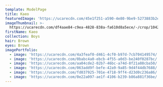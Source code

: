 ```yaml
---
template: ModelPage
title: Kaeo
featuredImage: 'https://ucarecdn.com/45e1f251-a590-4e80-9be9-5273883b2e10/'
imageThumbnail: >-
  https://ucarecdn.com/df4aae84-c9ea-4828-838a-fa610d8a5ece/-/crop/1042x1500/332,267/-/preview/
firstName: Kaeo
collection: Boys
hair: Brown
eyes: Brown
imagePortfolio:
  - image: 'https://ucarecdn.com/4a3feaf0-d461-4cf0-b97d-7cb704149574/'
  - image: 'https://ucarecdn.com/0babc4a0-ebcb-4f55-a0d3-be240f0287bc/'
  - image: 'https://ucarecdn.com/aa04cde2-02b7-46bc-a74d-8f21a88cba50/'
  - image: 'https://ucarecdn.com/063add9f-befe-42a9-9a85-9d4f44db7688/'
  - image: 'https://ucarecdn.com/fd037925-701e-4718-9ff4-d23d0c236a86/'
  - image: 'https://ucarecdn.com/0e22a097-ae1f-4106-b239-b86a881f36be/'
---
```


